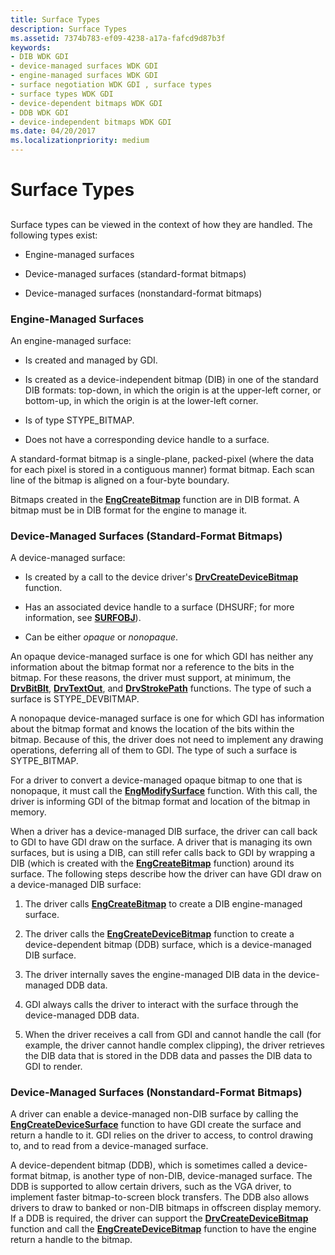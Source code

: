 ```yaml
---
title: Surface Types
description: Surface Types
ms.assetid: 7374b783-ef09-4238-a17a-fafcd9d87b3f
keywords:
- DIB WDK GDI
- device-managed surfaces WDK GDI
- engine-managed surfaces WDK GDI
- surface negotiation WDK GDI , surface types
- surface types WDK GDI
- device-dependent bitmaps WDK GDI
- DDB WDK GDI
- device-independent bitmaps WDK GDI
ms.date: 04/20/2017
ms.localizationpriority: medium
---
```


# Surface Types


## <span id="ddk_surface_types_gg"></span><span id="DDK_SURFACE_TYPES_GG"></span>


Surface types can be viewed in the context of how they are handled. The following types exist:

-   Engine-managed surfaces

-   Device-managed surfaces (standard-format bitmaps)

-   Device-managed surfaces (nonstandard-format bitmaps)

### <span id="Engine-Managed_Surfaces"></span><span id="engine-managed_surfaces"></span><span id="ENGINE-MANAGED_SURFACES"></span>Engine-Managed Surfaces

An engine-managed surface:

-   Is created and managed by GDI.

-   Is created as a device-independent bitmap (DIB) in one of the standard DIB formats: top-down, in which the origin is at the upper-left corner, or bottom-up, in which the origin is at the lower-left corner.

-   Is of type STYPE\_BITMAP.

-   Does not have a corresponding device handle to a surface.

A standard-format bitmap is a single-plane, packed-pixel (where the data for each pixel is stored in a contiguous manner) format bitmap. Each scan line of the bitmap is aligned on a four-byte boundary.

Bitmaps created in the [**EngCreateBitmap**](/windows/win32/api/winddi/nf-winddi-engcreatebitmap) function are in DIB format. A bitmap must be in DIB format for the engine to manage it.

### <span id="Device-Managed_Surfaces__Standard-Format_Bitmaps_"></span><span id="device-managed_surfaces__standard-format_bitmaps_"></span><span id="DEVICE-MANAGED_SURFACES__STANDARD-FORMAT_BITMAPS_"></span>Device-Managed Surfaces (Standard-Format Bitmaps)

A device-managed surface:

-   Is created by a call to the device driver's [**DrvCreateDeviceBitmap**](/windows/win32/api/winddi/nf-winddi-drvcreatedevicebitmap) function.

-   Has an associated device handle to a surface (DHSURF; for more information, see [**SURFOBJ**](/windows/win32/api/winddi/ns-winddi-_surfobj)).

-   Can be either *opaque* or *nonopaque*.

An opaque device-managed surface is one for which GDI has neither any information about the bitmap format nor a reference to the bits in the bitmap. For these reasons, the driver must support, at minimum, the [**DrvBitBlt**](/windows/win32/api/winddi/nf-winddi-drvbitblt), [**DrvTextOut**](/windows/win32/api/winddi/nf-winddi-drvtextout), and [**DrvStrokePath**](/windows/win32/api/winddi/nf-winddi-drvstrokepath) functions. The type of such a surface is STYPE\_DEVBITMAP.

A nonopaque device-managed surface is one for which GDI has information about the bitmap format and knows the location of the bits within the bitmap. Because of this, the driver does not need to implement any drawing operations, deferring all of them to GDI. The type of such a surface is SYTPE\_BITMAP.

For a driver to convert a device-managed opaque bitmap to one that is nonopaque, it must call the [**EngModifySurface**](/windows/win32/api/winddi/nf-winddi-engmodifysurface) function. With this call, the driver is informing GDI of the bitmap format and location of the bitmap in memory.

When a driver has a device-managed DIB surface, the driver can call back to GDI to have GDI draw on the surface. A driver that is managing its own surfaces, but is using a DIB, can still refer calls back to GDI by wrapping a DIB (which is created with the [**EngCreateBitmap**](/windows/win32/api/winddi/nf-winddi-engcreatebitmap) function) around its surface. The following steps describe how the driver can have GDI draw on a device-managed DIB surface:

1.  The driver calls [**EngCreateBitmap**](/windows/win32/api/winddi/nf-winddi-engcreatebitmap) to create a DIB engine-managed surface.

2.  The driver calls the [**EngCreateDeviceBitmap**](/windows/win32/api/winddi/nf-winddi-engcreatedevicebitmap) function to create a device-dependent bitmap (DDB) surface, which is a device-managed DIB surface.

3.  The driver internally saves the engine-managed DIB data in the device-managed DDB data.

4.  GDI always calls the driver to interact with the surface through the device-managed DDB data.

5.  When the driver receives a call from GDI and cannot handle the call (for example, the driver cannot handle complex clipping), the driver retrieves the DIB data that is stored in the DDB data and passes the DIB data to GDI to render.

### <span id="Device-Managed_Surfaces__Nonstandard-Format_Bitmaps_"></span><span id="device-managed_surfaces__nonstandard-format_bitmaps_"></span><span id="DEVICE-MANAGED_SURFACES__NONSTANDARD-FORMAT_BITMAPS_"></span>Device-Managed Surfaces (Nonstandard-Format Bitmaps)

A driver can enable a device-managed non-DIB surface by calling the [**EngCreateDeviceSurface**](/windows/win32/api/winddi/nf-winddi-engcreatedevicesurface) function to have GDI create the surface and return a handle to it. GDI relies on the driver to access, to control drawing to, and to read from a device-managed surface.

A device-dependent bitmap (DDB), which is sometimes called a device-format bitmap, is another type of non-DIB, device-managed surface. The DDB is supported to allow certain drivers, such as the VGA driver, to implement faster bitmap-to-screen block transfers. The DDB also allows drivers to draw to banked or non-DIB bitmaps in offscreen display memory. If a DDB is required, the driver can support the [**DrvCreateDeviceBitmap**](/windows/win32/api/winddi/nf-winddi-drvcreatedevicebitmap) function and call the [**EngCreateDeviceBitmap**](/windows/win32/api/winddi/nf-winddi-engcreatedevicebitmap) function to have the engine return a handle to the bitmap.

 

